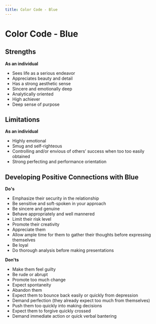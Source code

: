 ```yaml
---
title: Color Code - Blue
---
```

# Color Code - Blue
## Strengths
**As an individual**

* Sees life as a serious endeavor
* Appreciates beauty and detail
* Has a strong aesthetic sense
* Sincere and emotionally deep
* Analytically oriented
* High achiever
* Deep sense of purpose

## Limitations
**As an individual**

* Highly emotional
* Smug and self-righteous
* Controlling and/or envious of others’ success when too too easily obtained
* Strong perfecting and performance orientation

## Developing Positive Connections with Blue
**Do's**

- Emphasize their security in the relationship
- Be sensitive and soft-spoken in your approach
- Be sincere and genuine
- Behave appropriately and well mannered
- Limit their risk level
- Promote their creativity
- Appreciate them
- Allow ample time for them to gather their thoughts before expressing themselves
- Be loyal
- Do thorough analysis before making presentations

**Don'ts**

* Make them feel guilty
* Be rude or abrupt
* Promote too much change
* Expect spontaneity
* Abandon them
* Expect them to bounce back easily or quickly from depression
* Demand perfection (they already expect too much from themselves)
* Push them too quickly into making decisions
* Expect them to forgive quickly crossed
* Demand immediate action or quick verbal bantering
